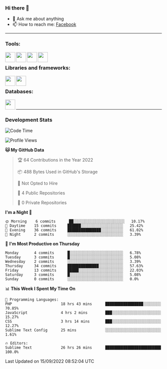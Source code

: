 ### Hi there 👋

<!-- - 🔭 I’m currently working on [huyviet] -->
- 💬 Ask me about anything
- 📫 How to reach me: [Facebook]
<!-- - ⚡ Fun fact: abc -->

---

### Tools:
<img align='left' height="32" width="32" src="https://cdn.jsdelivr.net/npm/simple-icons@4.8.0/icons/phpstorm.svg" />
<img align='left' height="32" width="32" src="https://cdn.jsdelivr.net/npm/simple-icons@4.8.0/icons/sublimetext.svg" />
<img align='left' height="32" width="32" src="https://cdn.jsdelivr.net/npm/simple-icons@4.8.0/icons/laragon.svg" />
<img align='left' height="32" width="32" src="https://cdn.jsdelivr.net/npm/simple-icons@4.8.0/icons/xampp.svg" />
<br>

### Libraries and frameworks:
<img align='left' height="32" width="32" src="https://cdn.jsdelivr.net/npm/simple-icons@4.8.0/icons/laravel.svg" />
<img align='left' height="32" width="32" src="https://cdn.jsdelivr.net/npm/simple-icons@4.8.0/icons/jquery.svg" />
<br>

### Databases:
<img align='left' height="32" width="32" src="https://cdn.jsdelivr.net/npm/simple-icons@4.8.0/icons/mysql.svg" />
<br>

---
### Development Stats
<!--START_SECTION:waka-->
![Code Time](http://img.shields.io/badge/Code%20Time-91%20hrs%2017%20mins-blue)

![Profile Views](http://img.shields.io/badge/Profile%20Views-4-blue)

**🐱 My GitHub Data** 

> 🏆 64 Contributions in the Year 2022
 > 
> 📦 488 Bytes Used in GitHub's Storage 
 > 
> 🚫 Not Opted to Hire
 > 
> 📜 4 Public Repositories 
 > 
> 🔑 0 Private Repositories  
 > 
**I'm a Night 🦉** 

```text
🌞 Morning    6 commits      ██░░░░░░░░░░░░░░░░░░░░░░░   10.17% 
🌆 Daytime    15 commits     ██████░░░░░░░░░░░░░░░░░░░   25.42% 
🌃 Evening    36 commits     ███████████████░░░░░░░░░░   61.02% 
🌙 Night      2 commits      ░░░░░░░░░░░░░░░░░░░░░░░░░   3.39%

```
📅 **I'm Most Productive on Thursday** 

```text
Monday       4 commits      █░░░░░░░░░░░░░░░░░░░░░░░░   6.78% 
Tuesday      3 commits      █░░░░░░░░░░░░░░░░░░░░░░░░   5.08% 
Wednesday    2 commits      ░░░░░░░░░░░░░░░░░░░░░░░░░   3.39% 
Thursday     34 commits     ██████████████░░░░░░░░░░░   57.63% 
Friday       13 commits     █████░░░░░░░░░░░░░░░░░░░░   22.03% 
Saturday     3 commits      █░░░░░░░░░░░░░░░░░░░░░░░░   5.08% 
Sunday       0 commits      ░░░░░░░░░░░░░░░░░░░░░░░░░   0.0%

```


📊 **This Week I Spent My Time On** 

```text
💬 Programming Languages: 
PHP                      18 hrs 43 mins      █████████████████░░░░░░░░   70.85% 
JavaScript               4 hrs 2 mins        ███░░░░░░░░░░░░░░░░░░░░░░   15.27% 
CSS                      3 hrs 14 mins       ███░░░░░░░░░░░░░░░░░░░░░░   12.27% 
Sublime Text Config      25 mins             ░░░░░░░░░░░░░░░░░░░░░░░░░   1.61%

🔥 Editors: 
Sublime Text             26 hrs 26 mins      █████████████████████████   100.0%

```


 Last Updated on 15/09/2022 08:52:04 UTC
<!--END_SECTION:waka-->

[huyviet]: https://huyviet.vn/
[Facebook]: https://www.facebook.com/profile.php?id=100075294702642
